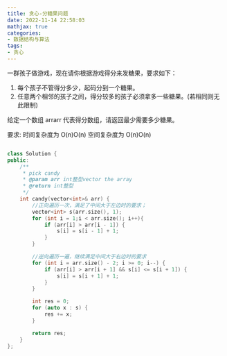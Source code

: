```yaml
---
title: 贪心-分糖果问题
date: 2022-11-14 22:58:03
mathjax: true
categories:
- 数据结构与算法
tags: 
- 贪心
---
```


一群孩子做游戏，现在请你根据游戏得分来发糖果，要求如下：

1. 每个孩子不管得分多少，起码分到一个糖果。
2. 任意两个相邻的孩子之间，得分较多的孩子必须拿多一些糖果。(若相同则无此限制)

给定一个数组 arrarr 代表得分数组，请返回最少需要多少糖果。

要求: 时间复杂度为 O(n)O(n) 空间复杂度为 O(n)O(n)

```cpp

class Solution {
public:
    /**
     * pick candy
     * @param arr int整型vector the array
     * @return int整型
     */
    int candy(vector<int>& arr) {
        //正向遍历一次，满足了中间大于左边时的要求；
        vector<int> s(arr.size(), 1);
        for (int i = 1;i < arr.size(); i++){
            if (arr[i] > arr[i - 1]) {
                s[i] = s[i - 1] + 1;
            }
        }

        //逆向遍历一遍，继续满足中间大于右边时的要求
        for (int i = arr.size() - 2; i >= 0; i--) {
            if (arr[i] > arr[i + 1] && s[i] <= s[i + 1]) {
                s[i] = s[i + 1] + 1;
            }
        }

        int res = 0;
        for (auto x : s) {
            res += x;
        }

        return res;
    }
};
```